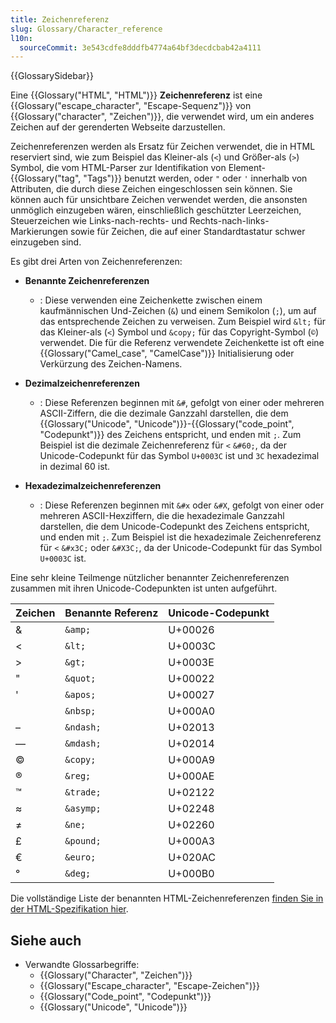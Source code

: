 ```yaml
---
title: Zeichenreferenz
slug: Glossary/Character_reference
l10n:
  sourceCommit: 3e543cdfe8dddfb4774a64bf3decdcbab42a4111
---
```


{{GlossarySidebar}}

Eine {{Glossary("HTML", "HTML")}} **Zeichenreferenz** ist eine {{Glossary("escape_character", "Escape-Sequenz")}} von {{Glossary("character", "Zeichen")}}, die verwendet wird, um ein anderes Zeichen auf der gerenderten Webseite darzustellen.

Zeichenreferenzen werden als Ersatz für Zeichen verwendet, die in HTML reserviert sind, wie zum Beispiel das Kleiner-als (`<`) und Größer-als (`>`) Symbol, die vom HTML-Parser zur Identifikation von Element-{{Glossary("tag", "Tags")}} benutzt werden, oder `"` oder `'` innerhalb von Attributen, die durch diese Zeichen eingeschlossen sein können. Sie können auch für unsichtbare Zeichen verwendet werden, die ansonsten unmöglich einzugeben wären, einschließlich geschützter Leerzeichen, Steuerzeichen wie Links-nach-rechts- und Rechts-nach-links-Markierungen sowie für Zeichen, die auf einer Standardtastatur schwer einzugeben sind.

Es gibt drei Arten von Zeichenreferenzen:

- **Benannte Zeichenreferenzen**

  - : Diese verwenden eine Zeichenkette zwischen einem kaufmännischen Und-Zeichen (`&`) und einem Semikolon (`;`), um auf das entsprechende Zeichen zu verweisen. Zum Beispiel wird `&lt;` für das Kleiner-als (`<`) Symbol und `&copy;` für das Copyright-Symbol (`©`) verwendet. Die für die Referenz verwendete Zeichenkette ist oft eine {{Glossary("Camel_case", "CamelCase")}} Initialisierung oder Verkürzung des Zeichen-Namens.

- **Dezimalzeichenreferenzen**

  - : Diese Referenzen beginnen mit `&#`, gefolgt von einer oder mehreren ASCII-Ziffern, die die dezimale Ganzzahl darstellen, die dem {{Glossary("Unicode", "Unicode")}}-{{Glossary("code_point", "Codepunkt")}} des Zeichens entspricht, und enden mit `;`. Zum Beispiel ist die dezimale Zeichenreferenz für `<` `&#60;`, da der Unicode-Codepunkt für das Symbol `U+0003C` ist und `3C` hexadezimal in dezimal 60 ist.

- **Hexadezimalzeichenreferenzen**
  - : Diese Referenzen beginnen mit `&#x` oder `&#X`, gefolgt von einer oder mehreren ASCII-Hexziffern, die die hexadezimale Ganzzahl darstellen, die dem Unicode-Codepunkt des Zeichens entspricht, und enden mit `;`. Zum Beispiel ist die hexadezimale Zeichenreferenz für `<` `&#x3C;` oder `&#X3C;`, da der Unicode-Codepunkt für das Symbol `U+0003C` ist.

Eine sehr kleine Teilmenge nützlicher benannter Zeichenreferenzen zusammen mit ihren Unicode-Codepunkten ist unten aufgeführt.

| Zeichen | Benannte Referenz | Unicode-Codepunkt |
| ------- | ----------------- | ----------------- |
| &       | `&amp;`           | U+00026           |
| <       | `&lt;`            | U+0003C           |
| >       | `&gt;`            | U+0003E           |
| "       | `&quot;`          | U+00022           |
| '       | `&apos;`          | U+00027           |
|         | `&nbsp;`          | U+000A0           |
| –       | `&ndash;`         | U+02013           |
| —       | `&mdash;`         | U+02014           |
| ©      | `&copy;`          | U+000A9           |
| ®      | `&reg;`           | U+000AE           |
| ™      | `&trade;`         | U+02122           |
| ≈       | `&asymp;`         | U+02248           |
| ≠       | `&ne;`            | U+02260           |
| £       | `&pound;`         | U+000A3           |
| €       | `&euro;`          | U+020AC           |
| °       | `&deg;`           | U+000B0           |

Die vollständige Liste der benannten HTML-Zeichenreferenzen [finden Sie in der HTML-Spezifikation hier](https://html.spec.whatwg.org/multipage/named-characters.html#named-character-references).

## Siehe auch

- Verwandte Glossarbegriffe:
  - {{Glossary("Character", "Zeichen")}}
  - {{Glossary("Escape_character", "Escape-Zeichen")}}
  - {{Glossary("Code_point", "Codepunkt")}}
  - {{Glossary("Unicode", "Unicode")}}
